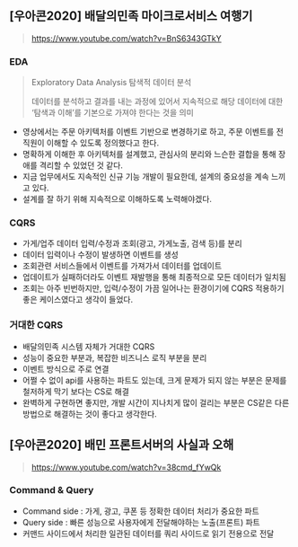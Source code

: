 ## [우아콘2020] 배달의민족 마이크로서비스 여행기
> https://www.youtube.com/watch?v=BnS6343GTkY
### EDA
> Exploratory Data Analysis 탐색적 데이터 분석   
> 
> 데이터를 분석하고 결과를 내는 과정에 있어서 지속적으로 해당 데이터에 대한 ‘탐색과 이해’를 기본으로 가져야 한다는 것을 의미
- 영상에서는 주문 아키텍처를 이벤트 기반으로 변경하기로 하고, 주문 이벤트를 전 직원이 이해할 수 있도록 정의했다고 한다.
- 명확하게 이해한 후 아키텍처를 설계했고, 관심사의 분리와 느슨한 결합을 통해 장애를 격리할 수 있었던 것 같다.
- 지금 업무에서도 지속적인 신규 기능 개발이 필요한데, 설계의 중요성을 계속 느끼고 있다.
- 설계를 잘 하기 위해 지속적으로 이해하도록 노력해야겠다.

### CQRS
- 가게/업주 데이터 입력/수정과 조회(광고, 가게노출, 검색 등)를 분리
- 데이터 입력이나 수정이 발생하면 이벤트를 생성
- 조회관련 서비스들에서 이벤트를 가져가서 데이터를 업데이트
- 업데이트가 실패하더라도 이벤트 재발행을 통해 최종적으로 모든 데이터가 일치됨
- 조회는 아주 빈번하지만, 입력/수정이 가끔 일어나는 환경이기에 CQRS 적용하기 좋은 케이스였다고 생각이 들었다.

### 거대한 CQRS
- 배달의민족 시스템 자체가 거대한 CQRS
- 성능이 중요한 부분과, 복잡한 비즈니스 로직 부분을 분리
- 이벤트 방식으로 주로 연결
- 어쩔 수 없이 api를 사용하는 파트도 있는데, 크게 문제가 되지 않는 부분은 문제를 철저하게 막기 보다는 CS로 해결
- 완벽하게 구현하면 좋지만, 개발 시간이 지나치게 많이 걸리는 부분은 CS같은 다른 방법으로 해결하는 것이 좋다고 생각한다. 

## [우아콘2020] 배민 프론트서버의 사실과 오해
> https://www.youtube.com/watch?v=38cmd_fYwQk

### Command & Query
- Command side : 가게, 광고, 쿠폰 등 정확한 데이터 처리가 중요한 파트
- Query side : 빠른 성능으로 사용자에게 전달해야하는 노출(프론트) 파트
- 커맨드 사이드에서 처리한 일관된 데이터를 쿼리 사이드로 읽기 전용으로 전달